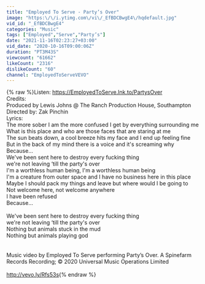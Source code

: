 ```yaml
---
title: "Employed To Serve - Party’s Over"
image: "https:\/\/i.ytimg.com\/vi\/_EfBDCBwgE4\/hqdefault.jpg"
vid_id: "_EfBDCBwgE4"
categories: "Music"
tags: ["Employed","Serve","Party’s"]
date: "2021-11-16T02:23:27+03:00"
vid_date: "2020-10-16T09:00:06Z"
duration: "PT3M43S"
viewcount: "61662"
likeCount: "2316"
dislikeCount: "60"
channel: "EmployedToServeVEVO"
---
```

{% raw %}Listen: <a rel="nofollow" target="blank" href="https://EmployedToServe.lnk.to/PartysOver">https://EmployedToServe.lnk.to/PartysOver</a><br />Credits:<br />Produced by Lewis Johns @ The Ranch Production House, Southampton<br />Directed by: Zak Pinchin<br />Lyrics:<br />The more sober I am the more confused I get by everything surrounding me <br />What is this place and who are those faces that are staring at me <br />The sun beats down, a cool breeze hits my face and I end up feeling fine <br />But in the back of my mind there is a voice and it's screaming why<br />Because…<br />We've been sent here to destroy every fucking thing <br />we're not leaving ‘till the party's over <br />I'm a worthless human being, I'm a worthless human being<br />I'm a creature from outer space and I have no business here in this place <br />Maybe I should pack my things and leave but where would I be going to <br />Not welcome here, not welcome anywhere<br />I have been refused <br />Because…<br /><br />We've been sent here to destroy every fucking thing <br />we're not leaving ‘till the party's over <br />Nothing but animals stuck in the mud<br />Nothing but animals playing god<br /><br /><br />Music video by Employed To Serve performing Party’s Over. A Spinefarm Records Recording; © 2020 Universal Music Operations Limited<br /><br /><a rel="nofollow" target="blank" href="http://vevo.ly/Rfs53s">http://vevo.ly/Rfs53s</a>{% endraw %}

